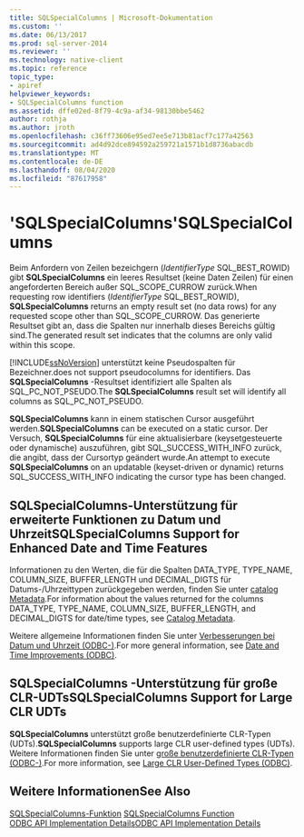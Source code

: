 ```yaml
---
title: SQLSpecialColumns | Microsoft-Dokumentation
ms.custom: ''
ms.date: 06/13/2017
ms.prod: sql-server-2014
ms.reviewer: ''
ms.technology: native-client
ms.topic: reference
topic_type:
- apiref
helpviewer_keywords:
- SQLSpecialColumns function
ms.assetid: dffe02ed-8f79-4c9a-af34-98130bbe5462
author: rothja
ms.author: jroth
ms.openlocfilehash: c36ff73606e95ed7ee5e713b81acf7c177a42563
ms.sourcegitcommit: ad4d92dce894592a259721a1571b1d8736abacdb
ms.translationtype: MT
ms.contentlocale: de-DE
ms.lasthandoff: 08/04/2020
ms.locfileid: "87617958"
---
```

# <a name="sqlspecialcolumns"></a><span data-ttu-id="51f81-102">'SQLSpecialColumns'</span><span class="sxs-lookup"><span data-stu-id="51f81-102">SQLSpecialColumns</span></span>
  <span data-ttu-id="51f81-103">Beim Anfordern von Zeilen bezeichgern (*IdentifierType* SQL_BEST_ROWID) gibt **SQLSpecialColumns** ein leeres Resultset (keine Daten Zeilen) für einen angeforderten Bereich außer SQL_SCOPE_CURROW zurück.</span><span class="sxs-lookup"><span data-stu-id="51f81-103">When requesting row identifiers (*IdentifierType* SQL_BEST_ROWID), **SQLSpecialColumns** returns an empty result set (no data rows) for any requested scope other than SQL_SCOPE_CURROW.</span></span> <span data-ttu-id="51f81-104">Das generierte Resultset gibt an, dass die Spalten nur innerhalb dieses Bereichs gültig sind.</span><span class="sxs-lookup"><span data-stu-id="51f81-104">The generated result set indicates that the columns are only valid within this scope.</span></span>  
  
 [!INCLUDE[ssNoVersion](../../includes/ssnoversion-md.md)] <span data-ttu-id="51f81-105">unterstützt keine Pseudospalten für Bezeichner.</span><span class="sxs-lookup"><span data-stu-id="51f81-105">does not support pseudocolumns for identifiers.</span></span> <span data-ttu-id="51f81-106">Das **SQLSpecialColumns** -Resultset identifiziert alle Spalten als SQL_PC_NOT_PSEUDO.</span><span class="sxs-lookup"><span data-stu-id="51f81-106">The **SQLSpecialColumns** result set will identify all columns as SQL_PC_NOT_PSEUDO.</span></span>  
  
 <span data-ttu-id="51f81-107">**SQLSpecialColumns** kann in einem statischen Cursor ausgeführt werden.</span><span class="sxs-lookup"><span data-stu-id="51f81-107">**SQLSpecialColumns** can be executed on a static cursor.</span></span> <span data-ttu-id="51f81-108">Der Versuch, **SQLSpecialColumns** für eine aktualisierbare (keysetgesteuerte oder dynamische) auszuführen, gibt SQL_SUCCESS_WITH_INFO zurück, die angibt, dass der Cursortyp geändert wurde.</span><span class="sxs-lookup"><span data-stu-id="51f81-108">An attempt to execute **SQLSpecialColumns** on an updatable (keyset-driven or dynamic) returns SQL_SUCCESS_WITH_INFO indicating the cursor type has been changed.</span></span>  
  
## <a name="sqlspecialcolumns-support-for-enhanced-date-and-time-features"></a><span data-ttu-id="51f81-109">SQLSpecialColumns-Unterstützung für erweiterte Funktionen zu Datum und Uhrzeit</span><span class="sxs-lookup"><span data-stu-id="51f81-109">SQLSpecialColumns Support for Enhanced Date and Time Features</span></span>  
 <span data-ttu-id="51f81-110">Informationen zu den Werten, die für die Spalten DATA_TYPE, TYPE_NAME, COLUMN_SIZE, BUFFER_LENGTH und DECIMAL_DIGTS für Datums-/Uhrzeittypen zurückgegeben werden, finden Sie unter [catalog Metadata](../native-client-odbc-date-time/metadata-catalog.md).</span><span class="sxs-lookup"><span data-stu-id="51f81-110">For information about the values returned for the columns DATA_TYPE, TYPE_NAME, COLUMN_SIZE, BUFFER_LENGTH, and DECIMAL_DIGTS for date/time types, see [Catalog Metadata](../native-client-odbc-date-time/metadata-catalog.md).</span></span>  
  
 <span data-ttu-id="51f81-111">Weitere allgemeine Informationen finden Sie unter [Verbesserungen bei Datum und Uhrzeit &#40;ODBC-&#41;](../native-client-odbc-date-time/date-and-time-improvements-odbc.md).</span><span class="sxs-lookup"><span data-stu-id="51f81-111">For more general information, see [Date and Time Improvements &#40;ODBC&#41;](../native-client-odbc-date-time/date-and-time-improvements-odbc.md).</span></span>  
  
## <a name="sqlspecialcolumns-support-for-large-clr-udts"></a><span data-ttu-id="51f81-112">SQLSpecialColumns -Unterstützung für große CLR-UDTs</span><span class="sxs-lookup"><span data-stu-id="51f81-112">SQLSpecialColumns Support for Large CLR UDTs</span></span>  
 <span data-ttu-id="51f81-113">**SQLSpecialColumns** unterstützt große benutzerdefinierte CLR-Typen (UDTs).</span><span class="sxs-lookup"><span data-stu-id="51f81-113">**SQLSpecialColumns** supports large CLR user-defined types (UDTs).</span></span> <span data-ttu-id="51f81-114">Weitere Informationen finden Sie unter [große benutzerdefinierte CLR-Typen &#40;ODBC-&#41;](../native-client/odbc/large-clr-user-defined-types-odbc.md).</span><span class="sxs-lookup"><span data-stu-id="51f81-114">For more information, see [Large CLR User-Defined Types &#40;ODBC&#41;](../native-client/odbc/large-clr-user-defined-types-odbc.md).</span></span>  
  
## <a name="see-also"></a><span data-ttu-id="51f81-115">Weitere Informationen</span><span class="sxs-lookup"><span data-stu-id="51f81-115">See Also</span></span>  
 <span data-ttu-id="51f81-116">[SQLSpecialColumns-Funktion](https://go.microsoft.com/fwlink/?LinkId=59371) </span><span class="sxs-lookup"><span data-stu-id="51f81-116">[SQLSpecialColumns Function](https://go.microsoft.com/fwlink/?LinkId=59371) </span></span>  
 [<span data-ttu-id="51f81-117">ODBC API Implementation Details</span><span class="sxs-lookup"><span data-stu-id="51f81-117">ODBC API Implementation Details</span></span>](odbc-api-implementation-details.md)  
  
  
